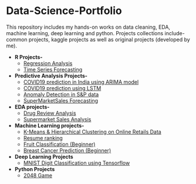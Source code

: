 # Data-Science-Portfolio <br/>
This repository includes my hands-on works on data cleaning, EDA, machine learning, deep learning and python. Projects collections include- common projects, kaggle projects as well as original projects (developed by me).
<br>
* <b> R Projects-</b> 
    - [Regression Analysis]()
    - [Time Series Forecasting]()
* <b>Predictive Analysis Projects-</b>
    - [COVID19 prediction in India using ARIMA model](https://github.com/swarnima26796/Data-Science-Portfolio/blob/master/Predictive%20analysis%20projects/Project%20COVID19%20prediction%20ARIMA.ipynb)
    - [COVID19 prediction using LSTM](https://github.com/swarnima26796/Data-Science-Portfolio/blob/master/Predictive%20analysis%20projects/COVID19%20predictions%20using%20LSTM.ipynb)
    - [Anomaly Detection in S&P data](https://github.com/swarnima26796/Data-Science-Portfolio/blob/master/Predictive%20analysis%20projects/Anomaly%20detection%20with%20Keras.ipynb)
    - [SuperMarketSales Forecasting](https://github.com/swarnima26796/Data-Science-Portfolio/blob/master/Predictive%20analysis%20projects/SuperMarketSales%20Forecasting/Forecasting_model_training.ipynb)
* <b>EDA projects-</b>
    - [Drug Review Analysis](https://github.com/swarnima26796/Data-Science-Portfolio/blob/master/EDA%20projects/Drug%20Analysis.ipynb)
    - [Supermarket Sales Analysis](https://github.com/swarnima26796/Data-Science-Portfolio/tree/master/Predictive%20analysis%20projects/SuperMarketSales%20Forecasting)
* <b>Machine Learning projects-</b>
    - [K-Means & Hierarchical Clustering on Online Retails Data](https://github.com/swarnima26796/Data-Science-Portfolio/blob/master/Machine%20Learning%20Projects/K-Means%20%26%20Hierarchical%20Clustering%20on%20Online%20Retails%20Data.ipynb)
    - [Resume ranking](https://github.com/swarnima26796/Data-Science-Portfolio/blob/master/Machine%20Learning%20Projects/Resume%20Ranking.ipynb)
    - [Fruit Classification (Beginner)](https://github.com/swarnima26796/Data-Science-Portfolio/tree/master/Machine%20Learning%20Projects/Fruit%20Classification%20using%20KNN)
    - [Breast Cancer Prediction (Beginner)](https://github.com/swarnima26796/Data-Science-Portfolio/blob/master/Machine%20Learning%20Projects/Breast%20Cancer%20prediction.ipynb)
* <b>Deep Learning Projects</b>
    - [MNIST Digit Classification using Tensorflow](https://github.com/swarnima26796/Data-Science-Portfolio/blob/master/Deep%20Learning%20Projects/MNIST%20Digit%20Classification%20using%20Tensorflow.ipynb)
* <b> Python Projects</b>
    - [2048 Game](https://github.com/swarnima26796/Data-Science-Portfolio/tree/master/Python%20Projects/2048%20Game%20project)


